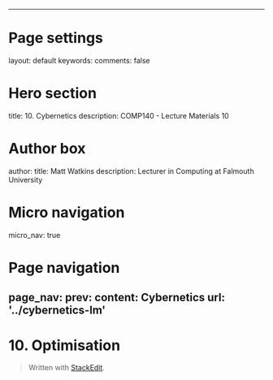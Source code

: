 
---
# Page settings
layout: default
keywords:
comments: false

# Hero section
title: 10. Cybernetics
description: COMP140 - Lecture Materials 10

# Author box
author:
    title: Matt Watkins
    description: Lecturer in Computing at Falmouth University

# Micro navigation
micro_nav: true

# Page navigation
page_nav:
    prev:
        content: Cybernetics
        url: '../cybernetics-lm'
---

# 10. Optimisation



> Written with [StackEdit](https://stackedit.io/).
<!--stackedit_data:
eyJoaXN0b3J5IjpbNDEyMjU5MTA2XX0=
-->